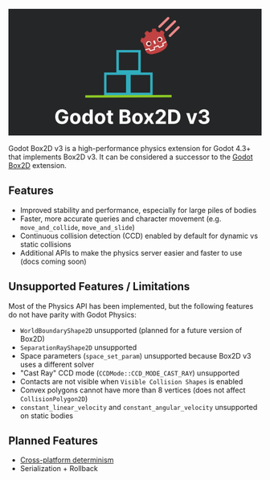<p align="center">
  <img src="https://github.com/Pizzaandy/godot-box2d-v3/blob/main/logo.png?raw=true" />
</p>

Godot Box2D v3 is a high-performance physics extension for Godot 4.3+ that implements Box2D v3. It can be considered a successor to the [Godot Box2D](https://github.com/appsinacup/godot-box2d) extension.

## Features

- Improved stability and performance, especially for large piles of bodies
- Faster, more accurate queries and character movement (e.g. `move_and_collide`, `move_and_slide`)
- Continuous collision detection (CCD) enabled by default for dynamic vs static collisions
- Additional APIs to make the physics server easier and faster to use (docs coming soon)

## Unsupported Features / Limitations
Most of the Physics API has been implemented, but the following features do not have parity with Godot Physics:
- `WorldBoundaryShape2D` unsupported (planned for a future version of Box2D)
- `SeparationRayShape2D` unsupported
- Space parameters (`space_set_param`) unsupported because Box2D v3 uses a different solver
- "Cast Ray" CCD mode (`CCDMode::CCD_MODE_CAST_RAY`) unsupported
- Contacts are not visible when `Visible Collision Shapes` is enabled
- Convex polygons cannot have more than 8 vertices (does not affect `CollisionPolygon2D`)
- `constant_linear_velocity` and `constant_angular_velocity` unsupported on static bodies

## Planned Features
- [Cross-platform determinism](https://box2d.org/posts/2024/08/determinism/)
- Serialization + Rollback
